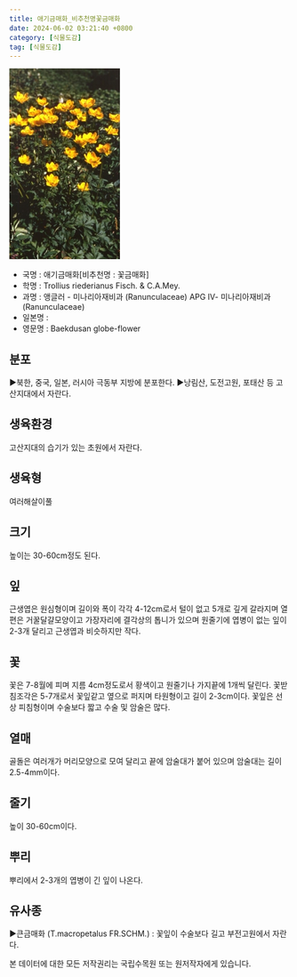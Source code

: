 ```yaml
---
title: 애기금매화_비추천명꽃금매화
date: 2024-06-02 03:21:40 +0800
category: [식물도감]
tag: [식물도감]
---
```




![애기금매화[비추천명 : 꽃금매화]](/assets/img/fileUpload/plants/basic/Ranunculaceae/Trollius/19405/1_th2.JPG)
- 국명 : 애기금매화[비추천명 : 꽃금매화]
- 학명 : Trollius riederianus Fisch. & C.A.Mey.
- 과명 : 앵글러 - 미나리아재비과 (Ranunculaceae) APG Ⅳ- 미나리아재비과 (Ranunculaceae)
- 일본명 : 
- 영문명 : Baekdusan globe-flower


## 분포
▶북한, 중국, 일본, 러시아 극동부 지방에 분포한다.
▶낭림산, 도전고원, 포태산 등 고산지대에서 자란다.
## 생육환경
고산지대의 습기가 있는 초원에서 자란다.
## 생육형
여러해살이풀 
## 크기
높이는 30-60cm정도 된다.
## 잎
근생엽은 원심형이며 길이와 폭이 각각 4-12cm로서 털이 없고 5개로 깊게 갈라지며 열편은 거꿀달걀모양이고 가장자리에 결각상의 톱니가 있으며 원줄기에 엽병이 없는 잎이 2-3개 달리고 근생엽과 비슷하지만 작다.
## 꽃
꽃은 7-8월에 피며 지름 4cm정도로서 황색이고 원줄기나 가지끝에 1개씩 달린다. 꽃받침조각은 5-7개로서 꽃잎같고 옆으로 퍼지며 타원형이고 길이 2-3cm이다. 꽃잎은 선상 피침형이며 수술보다 짧고 수술 및 암술은 많다.
## 열매
골돌은 여러개가 머리모양으로 모여 달리고 끝에 암술대가 붙어 있으며 암술대는 길이 2.5-4mm이다.
## 줄기
높이 30-60cm이다.
## 뿌리
뿌리에서 2-3개의 엽병이 긴 잎이 나온다.
## 유사종
▶큰금매화 (T.macropetalus FR.SCHM.) : 꽃잎이 수술보다 길고 부전고원에서 자란다.






본 데이터에 대한 모든 저작권리는 국립수목원 또는 원저작자에게 있습니다.
